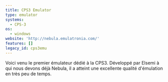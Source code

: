 ```yaml
---
title: CPS3 Emulator
type: emulator
systems:
  - CPS-3
os:
  - windows
website: 'http://nebula.emulatronia.com/'
features: []
legacy_id: cps3emu
---
```

Voici venu le premier émulateur dédié à la CPS3. Développé par Elsemi à qui nous devons déjà Nebula, il a atteint une excellente qualité d'émulation en très peu de temps.
